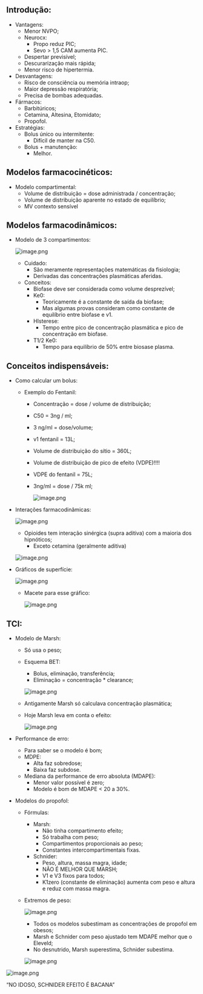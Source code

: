 

## Introdução:

- Vantagens:
    - Menor NVPO;
    - Neurocx:
        - Propo reduz PIC;
        - Sevo > 1,5 CAM aumenta PIC.
    - Despertar previsível;
    - Descurarização mais rápida;
    - Menor risco de hipertermia.
- Desvantagens:
    - Risco de consciência ou memória intraop;
    - Maior depressão respiratória;
    - Precisa de bombas adequadas.
- Fármacos:
    - Barbitúricos;
    - Cetamina, Altesina, Etomidato;
    - Propofol.
- Estratégias:
    - Bolus único ou intermitente:
        - Difícil de manter na C50.
    - Bolus + manutenção:
        - Melhor.

## Modelos farmacocinéticos:

- Modelo compartimental:
    - Volume de distribuição = dose administrada / concentração;
    - Volume de distribuição aparente no estado de equilíbrio;
    - MV contexto sensível

## Modelos farmacodinâmicos:

- Modelo de 3 compartimentos:
    
    ![image.png](anestesiologia/attachments/imgs/Anestesia-venosa-total/image.png)
    
    - Cuidado:
        - São meramente representações matemáticas da fisiologia;
        - Derivadas das concentrações plasmáticas aferidas.
    - Conceitos:
        - Biofase deve ser considerada como volume desprezível;
        - Ke0:
            - Teoricamente é a constante de saída da biofase;
            - Mas algumas provas consideram como constante de equilíbrio entre biofase e v1.
        - HIsterese:
            - Tempo entre pico de concentração plasmática e pico de concentração em biofase.
        - T1/2 Ke0:
            - Tempo para equilíbrio de 50% entre biosase plasma.

## Conceitos indispensáveis:

- Como calcular um bolus:
    - Exemplo do Fentanil:
        - Concentração = dose / volume de distribuição;
        - C50 = 3ng / ml;
        - 3 ng/ml = dose/volume;
        - v1 fentanil = 13L;
        - Volume de distribuição do sítio = 360L;
        - Volume de distribuição de pico de efeito (VDPE)!!!!
        - VDPE do fentanil = 75L;
        - 3ng/ml = dose / 75k ml;
            
            ![image.png](anestesiologia/attachments/imgs/Anestesia-venosa-total/image%201.png)
            
- Interações farmacodinâmicas:
    
    ![image.png](anestesiologia/attachments/imgs/Anestesia-venosa-total/image%202.png)
    
    - Opioides tem interação sinérgica (supra aditiva) com a maioria dos hipnóticos;
        - Exceto cetamina (geralmente aditiva)
    
    ![image.png](anestesiologia/attachments/imgs/Anestesia-venosa-total/image%203.png)
    
- Gráficos de superfície:
    
    ![image.png](anestesiologia/attachments/imgs/Anestesia-venosa-total/image%204.png)
    
    - Macete para esse gráfico:
        
        ![image.png](anestesiologia/attachments/imgs/Anestesia-venosa-total/image%205.png)
        

## TCI:

- Modelo de Marsh:
    - Só usa o peso;
    - Esquema BET:
        - Bolus, eliminação, transferência;
        - Eliminação = concentração * clearance;
        
        ![image.png](anestesiologia/attachments/imgs/Anestesia-venosa-total/image%206.png)
        
    - Antigamente Marsh só calculava concentração plasmática;
    - Hoje Marsh leva em conta o efeito:
        
        ![image.png](anestesiologia/attachments/imgs/Anestesia-venosa-total/image%207.png)
        
- Performance de erro:
    - Para saber se o modelo é bom;
    - MDPE:
        - Alta faz sobredose;
        - Baixa faz subdose.
    - Mediana da performance de erro absoluta (MDAPE):
        - Menor valor possível é zero;
        - Modelo é bom de MDAPE < 20 a 30%.
- Modelos do propofol:
    - Fórmulas:
        - Marsh:
            - Não tinha compartimento efeito;
            - Só trabalha com peso;
            - Compartimentos proporcionais ao peso;
            - Constantes intercompartimentais fixas.
        - Schnider:
            - Peso, altura, massa magra, idade;
            - NÃO É MELHOR QUE MARSH;
            - V1 e V3 fixos para todos;
            - K1zero (constante de eliminação) aumenta com peso e altura e reduz com massa magra.
    - Extremos de peso:
        
        ![image.png](anestesiologia/attachments/imgs/Anestesia-venosa-total/image%208.png)
        
        - Todos os modelos subestimam as concentrações de propofol em obesos;
        - Marsh e Schnider com peso ajustado tem MDAPE melhor que o Eleveld;
        - No desnutrido, Marsh superestima, Schnider subestima.
        
        ![image.png](anestesiologia/attachments/imgs/Anestesia-venosa-total/image%209.png)
        

![image.png](anestesiologia/attachments/imgs/Anestesia-venosa-total/image%2010.png)

“NO IDOSO, SCHNIDER EFEITO É BACANA”